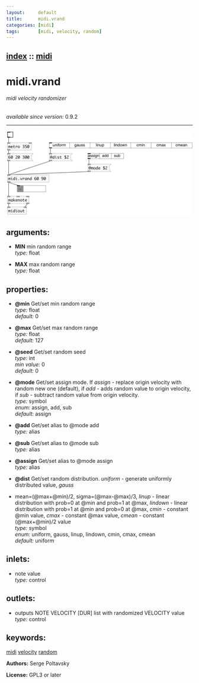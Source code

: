 ```yaml
---
layout:     default
title:      midi.vrand
categories: [midi]
tags:       [midi, velocity, random]
---
```

[index](index.html) :: [midi](category_midi.html)
---

# midi.vrand

###### midi velocity randomizer

*available since version:* 0.9.2

---




[![example](../examples/img/midi.vrand.jpg)](../examples/pd/midi.vrand.pd)



## arguments:

* **MIN**
min random range<br>
_type:_ float<br>

* **MAX**
max random range<br>
_type:_ float<br>





## properties:

* **@min** 
Get/set min random range<br>
_type:_ float<br>
_default:_ 0<br>

* **@max** 
Get/set max random range<br>
_type:_ float<br>
_default:_ 127<br>

* **@seed** 
Get/set random seed<br>
_type:_ int<br>
_min value:_ 0<br>
_default:_ 0<br>

* **@mode** 
Get/set assign mode. If *assign* - replace origin velocity with random new one
(default), if *add* - adds random value to origin velocity, if *sub* - subtract
random value from origin velocity.<br>
_type:_ symbol<br>
_enum:_ assign, add, sub<br>
_default:_ assign<br>

* **@add** 
Get/set alias to @mode add<br>
_type:_ alias<br>

* **@sub** 
Get/set alias to @mode sub<br>
_type:_ alias<br>

* **@assign** 
Get/set alias to @mode assign<br>
_type:_ alias<br>

* **@dist** 
Get/set random distribution. *uniform* - generate uniformly distributed value, *gauss*
- mean=(@max+@min)/2, sigma=(@max-@max)/3, *linup* - linear distribution with
prob=0 at @min and prob=1 at @max, *lindown* - linear distribution with prob=1
at @min and prob=0 at @max, *cmin* - constant @min value, *cmax* - constant
@max value, *cmean* - constant (@max+@min)/2 value<br>
_type:_ symbol<br>
_enum:_ uniform, gauss, linup, lindown, cmin, cmax, cmean<br>
_default:_ uniform<br>



## inlets:

* note value<br>
_type:_ control



## outlets:

* outputs NOTE VELOCITY [DUR] list with randomized VELOCITY value<br>
_type:_ control



## keywords:

[midi](keywords/midi.html)
[velocity](keywords/velocity.html)
[random](keywords/random.html)






**Authors:** Serge Poltavsky




**License:** GPL3 or later





